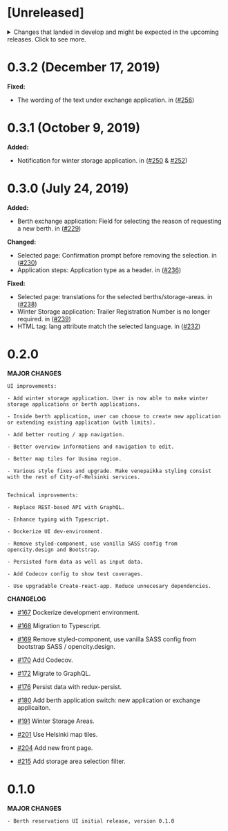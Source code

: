 # [Unreleased]

<details>
  <summary>
    Changes that landed in develop and might be expected in the upcoming releases.
    Click to see more.
  </summary>

**Changed:**

- Invalid URL: redirect to the front page. in ([#244](https://github.com/City-of-Helsinki/berth-reservations-ui/pull/244))

**Fixed:**

- Winter storage application: replace the content that is inherited from berth application in "Selected" and "Overview" pages. in ([#245](https://github.com/City-of-Helsinki/berth-reservations-ui/pull/245))

- Winter storage application: remove "Large vessel" additional information. in ([#244](https://github.com/City-of-Helsinki/berth-reservations-ui/pull/244))

- Summary page: add missing fields. in ([#244](https://github.com/City-of-Helsinki/berth-reservations-ui/pull/244))

- Boat dimensions fields: add validation to prevent large numbers and floating point numbers with more than two decimals. in ([#246](https://github.com/City-of-Helsinki/berth-reservations-ui/pull/246))

- Technical: TS types for form values. in ([#245](https://github.com/City-of-Helsinki/berth-reservations-ui/pull/245))

- Switch reason: send an empty string when 'No special request' is selected. in ([#248](https://github.com/City-of-Helsinki/berth-reservations-ui/pull/248))

</details>

# 0.3.2 (December 17, 2019)

**Fixed:**

- The wording of the text under exchange application. in ([#256](https://github.com/City-of-Helsinki/berth-reservations-ui/pull/256))

# 0.3.1 (October 9, 2019)

**Added:**

- Notification for winter storage application. in ([#250](https://github.com/City-of-Helsinki/berth-reservations-ui/pull/250) & [#252](https://github.com/City-of-Helsinki/berth-reservations-ui/pull/252))

# 0.3.0 (July 24, 2019)

**Added:**

- Berth exchange application: Field for selecting the reason of requesting a new berth. in ([#229](https://github.com/City-of-Helsinki/berth-reservations-ui/pull/229))

**Changed:**

- Selected page: Confirmation prompt before removing the selection. in ([#230](https://github.com/City-of-Helsinki/berth-reservations-ui/pull/230))
- Application steps: Application type as a header. in ([#236](https://github.com/City-of-Helsinki/berth-reservations-ui/pull/236))

**Fixed:**

- Selected page: translations for the selected berths/storage-areas. in ([#238](https://github.com/City-of-Helsinki/berth-reservations-ui/pull/238))
- Winter Storage application: Trailer Registration Number is no longer required. in ([#239](https://github.com/City-of-Helsinki/berth-reservations-ui/pull/239))
- HTML tag: lang attribute match the selected language. in ([#232](https://github.com/City-of-Helsinki/berth-reservations-ui/pull/232))

# 0.2.0

**MAJOR CHANGES**

```
UI improvements:

- Add winter storage application. User is now able to make winter storage applications or berth applications.

- Inside berth application, user can choose to create new application or extending existing application (with limits).

- Add better routing / app navigation.

- Better overview informations and navigation to edit.

- Better map tiles for Uusima region.

- Various style fixes and upgrade. Make venepaikka styling consist with the rest of City-of-Helsinki services.


Technical improvements:

- Replace REST-based API with GraphQL.

- Enhance typing with Typescript.

- Dockerize UI dev-environment.

- Remove styled-component, use vanilla SASS config from opencity.design and Bootstrap.

- Persisted form data as well as input data.

- Add Codecov config to show test coverages.

- Use upgradable Create-react-app. Reduce unnecesary dependencies.

```

**CHANGELOG**

- [#167](https://github.com/City-of-Helsinki/berth-reservations-ui/pull/167) Dockerize development environment.

- [#168](https://github.com/City-of-Helsinki/berth-reservations-ui/pull/168) Migration to Typescript.

- [#169](https://github.com/City-of-Helsinki/berth-reservations-ui/pull/169) Remove styled-component, use vanilla SASS config from bootstrap SASS / opencity.design.

- [#170](https://github.com/City-of-Helsinki/berth-reservations-ui/pull/170) Add Codecov.

- [#172](https://github.com/City-of-Helsinki/berth-reservations-ui/pull/172) Migrate to GraphQL.

- [#176](https://github.com/City-of-Helsinki/berth-reservations-ui/pull/176) Persist data with redux-persist.

- [#180](https://github.com/City-of-Helsinki/berth-reservations-ui/pull/180) Add berth application switch: new application or exchange applicaiton.

- [#191](https://github.com/City-of-Helsinki/berth-reservations-ui/pull/191) Winter Storage Areas.

- [#201](https://github.com/City-of-Helsinki/berth-reservations-ui/pull/201) Use Helsinki map tiles.

* [#204](https://github.com/City-of-Helsinki/berth-reservations-ui/pull/204) Add new front page.

* [#215](https://github.com/City-of-Helsinki/berth-reservations-ui/pull/215) Add storage area selection filter.

# 0.1.0

**MAJOR CHANGES**

```
- Berth reservations UI initial release, version 0.1.0
```
